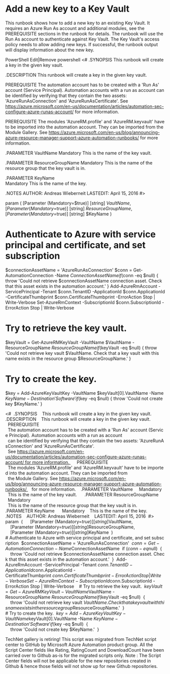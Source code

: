 ﻿Add a new key to a Key Vault
============================

            

This runbook shows how to add a new key to an existing Key Vault. It requires an Azure Run As account and additional modules, see the PREREQUISITE sections in the runbook for details. The runbook will use the Run As account to authenticate against Key
 Vault. The Key Vault's access policy needs to allow adding new keys. If successful, the runbook output will display information about the new key.





PowerShell
Edit|Remove
powershell
<#
.SYNOPSIS
  This runbook will create a key in the given key vault.
  
.DESCRIPTION
  This runbook will create a key in the given key vault.

  PREREQUISITE
  The automation account has to be created with a 'Run As' account (Service Principal). Automation accounts with a run as account 
  can be identified by verifying that they contain the two assets: 'AzureRunAsConnection' and 'AzureRunAsCertificate'. 
  See https://azure.microsoft.com/en-us/documentation/articles/automation-sec-configure-azure-runas-account/ for more information.

  PREREQUISITE
  The modules 'AzureRM.profile' and 'AzureRM.keyvault' have to be imported into the automation account. They can be imported from
  the Module Gallery. See https://azure.microsoft.com/en-us/blog/announcing-azure-resource-manager-support-azure-automation-runbooks/
  for more information.

.PARAMETER VaultName 
  Mandatory
  This is the name of the key vault.
  
.PARAMETER ResourceGroupName 
  Mandatory
  This is the name of the resource group that the key vault is in.
  
.PARAMETER KeyName  
  Mandatory
  This is the name of the key.
  
.NOTES
  AUTHOR: Andreas Wieberneit
  LASTEDIT: April 15, 2016
#>

param
(
	[Parameter (Mandatory=$true)]
	[string] $VaultName,
	[Parameter (Mandatory=$true)]
	[string] $ResourceGroupName,
	[Parameter (Mandatory=$true)]
	[string] $KeyName
)

# Authenticate to Azure with service principal and certificate, and set subscription
$connectionAssetName = 'AzureRunAsConnection'
$conn = Get-AutomationConnection -Name $ConnectionAssetName
if ($conn -eq $null)
{
	throw 'Could not retrieve $connectionAssetName connection asset. Check that this asset exists in the automation account.'
}
Add-AzureRmAccount -ServicePrincipal -Tenant $conn.TenantID -ApplicationId $conn.ApplicationId -CertificateThumbprint $conn.CertificateThumbprint -ErrorAction Stop | Write-Verbose
Set-AzureRmContext -SubscriptionId $conn.SubscriptionId -ErrorAction Stop | Write-Verbose

# Try to retrieve the key vault.
$keyVault = Get-AzureRMKeyVault -VaultName $VaultName -ResourceGroupName $ResourceGroupName 
if ($keyVault -eq $null)
{
	throw 'Could not retrieve key vault $VaultName. Check that a key vault with this name exists in the resource group $ResourceGroupName.'
}

# Try to create the key.
$key = Add-AzureKeyVaultKey -VaultName $keyVault[0].VaultName -Name $KeyName -Destination 'Software' 
if ($key -eq $null)
{
	throw 'Could not create key $KeyName.'
}


<# 
.SYNOPSIS 
  This runbook will create a key in the given key vault. 
   
.DESCRIPTION 
  This runbook will create a key in the given key vault. 
 
  PREREQUISITE 
  The automation account has to be created with a 'Run As' account (Service Principal). Automation accounts with a run as account  
  can be identified by verifying that they contain the two assets: 'AzureRunAsConnection' and 'AzureRunAsCertificate'.  
  See https://azure.microsoft.com/en-us/documentation/articles/automation-sec-configure-azure-runas-account/ for more information. 
 
  PREREQUISITE 
  The modules 'AzureRM.profile' and 'AzureRM.keyvault' have to be imported into the automation account. They can be imported from 
  the Module Gallery. See https://azure.microsoft.com/en-us/blog/announcing-azure-resource-manager-support-azure-automation-runbooks/ 
  for more information. 
 
.PARAMETER VaultName  
  Mandatory 
  This is the name of the key vault. 
   
.PARAMETER ResourceGroupName  
  Mandatory 
  This is the name of the resource group that the key vault is in. 
   
.PARAMETER KeyName   
  Mandatory 
  This is the name of the key. 
   
.NOTES 
  AUTHOR: Andreas Wieberneit 
  LASTEDIT: April 15, 2016 
#> 
 
param 
( 
    [Parameter (Mandatory=$true)] 
    [string] $VaultName, 
    [Parameter (Mandatory=$true)] 
    [string] $ResourceGroupName, 
    [Parameter (Mandatory=$true)] 
    [string] $KeyName 
) 
 
# Authenticate to Azure with service principal and certificate, and set subscription 
$connectionAssetName = 'AzureRunAsConnection' 
$conn = Get-AutomationConnection -Name $ConnectionAssetName 
if ($conn -eq $null) 
{ 
    throw 'Could not retrieve $connectionAssetName connection asset. Check that this asset exists in the automation account.' 
} 
Add-AzureRmAccount -ServicePrincipal -Tenant $conn.TenantID -ApplicationId $conn.ApplicationId -CertificateThumbprint $conn.CertificateThumbprint -ErrorAction Stop | Write-Verbose 
Set-AzureRmContext -SubscriptionId $conn.SubscriptionId -ErrorAction Stop | Write-Verbose 
 
# Try to retrieve the key vault. 
$keyVault = Get-AzureRMKeyVault -VaultName $VaultName -ResourceGroupName $ResourceGroupName  
if ($keyVault -eq $null) 
{ 
    throw 'Could not retrieve key vault $VaultName. Check that a key vault with this name exists in the resource group $ResourceGroupName.' 
} 
 
# Try to create the key. 
$key = Add-AzureKeyVaultKey -VaultName $keyVault[0].VaultName -Name $KeyName -Destination 'Software'  
if ($key -eq $null) 
{ 
    throw 'Could not create key $KeyName.' 
} 







        
    
TechNet gallery is retiring! This script was migrated from TechNet script center to GitHub by Microsoft Azure Automation product group. All the Script Center fields like Rating, RatingCount and DownloadCount have been carried over to Github as-is for the migrated scripts only. Note : The Script Center fields will not be applicable for the new repositories created in Github & hence those fields will not show up for new Github repositories.
